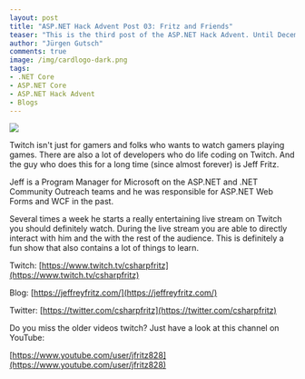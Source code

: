 ```yaml
---
layout: post
title: "ASP.NET Hack Advent Post 03: Fritz and Friends"
teaser: "This is the third post of the ASP.NET Hack Advent. Until December 24th I'm going to post a link to a good community resource per day and a few lines about it."
author: "Jürgen Gutsch"
comments: true
image: /img/cardlogo-dark.png
tags: 
- .NET Core
- ASP.NET Core
- ASP.NET Hack Advent
- Blogs
---
```


![]({{site.baseurl}}/img/advent/advent.jpg)

Twitch isn't just for gamers and folks who wants to watch gamers playing games. There are also a lot of developers who do life coding on Twitch. And the guy who does this for a long time (since almost forever) is Jeff Fritz. 

Jeff is a Program Manager for Microsoft on the ASP.NET and .NET Community Outreach teams and he was responsible for ASP.NET Web Forms and WCF in the past. 

Several times a week he starts a really entertaining live stream on Twitch you should definitely watch. During the live stream you are able to directly interact with him and the with the rest of the audience. This is definitely a fun show that also contains a lot of things to learn.

Twitch: [https://www.twitch.tv/csharpfritz](https://www.twitch.tv/csharpfritz)

Blog: [https://jeffreyfritz.com/](https://jeffreyfritz.com/)

Twitter: [https://twitter.com/csharpfritz](https://twitter.com/csharpfritz)

Do you miss the older videos twitch? Just have a look at this channel on YouTube: 

[https://www.youtube.com/user/jfritz828](https://www.youtube.com/user/jfritz828)

